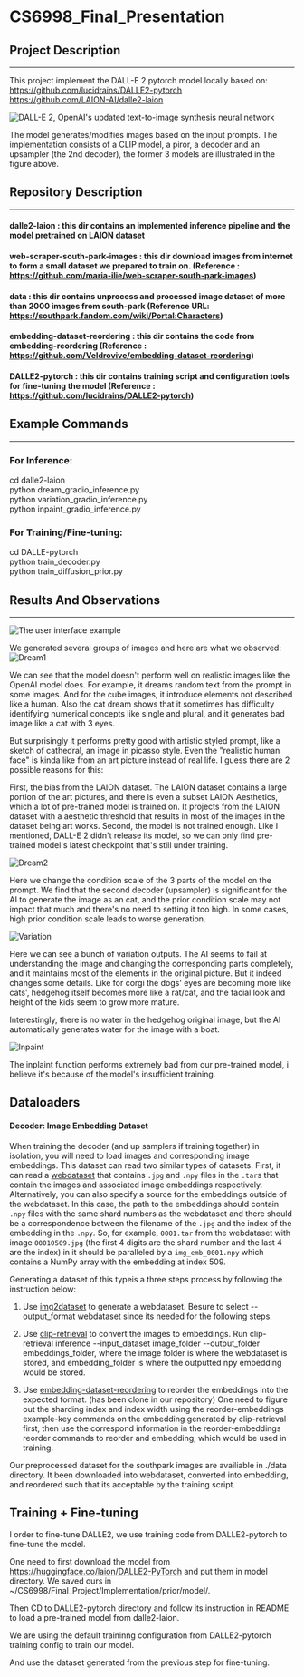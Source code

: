 # CS6998_Final_Presentation

## Project Description
----------------------------------------------------------------------------
This project implement the DALL-E 2 pytorch model locally based on:\
https://github.com/lucidrains/DALLE2-pytorch \
https://github.com/LAION-AI/dalle2-laion

![DALL-E 2,  OpenAI's updated text-to-image synthesis neural network](https://user-images.githubusercontent.com/27121819/208495737-702a0eaf-5af5-46e8-9836-e0a0d91ea5eb.png)

The model generates/modifies images based on the input prompts.
The implementation consists of a CLIP model, a piror, a decoder and an upsampler (the 2nd decoder), the former 3 models are illustrated in the figure above.



## Repository Description
----------------------------------------------------------------------------
#### dalle2-laion : this dir contains an implemented inference pipeline and the model pretrained on LAION dataset
#### web-scraper-south-park-images : this dir download images from internet to form a small dataset we prepared to train on. (Reference : https://github.com/maria-ilie/web-scraper-south-park-images)
#### data : this dir contains unprocess and processed image dataset of more than 2000 images from south-park (Reference URL: https://southpark.fandom.com/wiki/Portal:Characters)
#### embedding-dataset-reordering : this dir contains the code from embedding-reordering (Reference : https://github.com/Veldrovive/embedding-dataset-reordering)
#### DALLE2-pytorch : this dir contains training script and configuration tools for fine-tuning the model (Reference : https://github.com/lucidrains/DALLE2-pytorch)

## Example Commands        
----------------------------------------------------------------------------
### For Inference: 
cd dalle2-laion \
python dream_gradio_inference.py \
python variation_gradio_inference.py \
python inpaint_gradio_inference.py

### For Training/Fine-tuning: 
cd DALLE-pytorch \
python train_decoder.py \
python train_diffusion_prior.py 

## Results And Observations  
----------------------------------------------------------------------------
![The user interface example](https://user-images.githubusercontent.com/27121819/208494611-330da5b6-328a-467e-b528-e18df404e7db.png)

We generated several groups of images and here are what we observed:
![Dream1](https://user-images.githubusercontent.com/27121819/208494915-8e55c0c0-21ba-4096-a733-b994a308c727.png)

We can see that the model doesn't perform well on realistic images like the OpenAI model does. For example, it dreams random text from the prompt in some images. And for the cube images, it introduce elements not described like a human. Also the cat dream shows that it sometimes has difficulty identifying numerical concepts like single and plural, and it generates bad image like a cat with 3 eyes.

But surprisingly it performs pretty good with artistic styled prompt, like a sketch of cathedral, an image in picasso style. Even the "realistic  human face" is kinda like from an art picture instead of real life. I guess there are 2 possible reasons for this: 

First, the bias from the LAION dataset. The LAION dataset contains a large portion of the art pictures, and there is even a subset LAION Aesthetics, which a lot of pre-trained model is trained on. It projects from the LAION dataset with a aesthetic threshold that results in most of the images in the dataset being art works. 
Second, the model is not trained enough. Like I mentioned, DALL-E 2 didn't release its model, so we can only find pre-trained model's latest checkpoint that's still under training.

![Dream2](https://user-images.githubusercontent.com/27121819/208494988-def2063e-9895-457e-a559-7394d58946fa.png)

Here we change the condition scale of the 3 parts of the model on the prompt. We find that the second decoder (upsampler) is significant for the AI to generate the image as an cat, and the prior condition scale may not impact that much and there's no need to setting it too high. In some cases, high prior condition scale leads to worse generation.

![Variation](https://user-images.githubusercontent.com/27121819/208495011-063e157a-5c2e-484f-afd4-dab6eb2d1784.png)

Here we can see a bunch of variation outputs. The AI seems to fail at understanding the image and changing the corresponding parts completely, and it maintains most of the elements in the original picture. But it indeed changes some details. Like for corgi the dogs' eyes are becoming more like cats', hedgehog itself becomes more like a rat/cat, and the facial look and height of the kids seem to grow more mature. 

Interestingly, there is no water in the hedgehog original image, but the AI automatically generates water for the image with a boat.

![Inpaint](https://user-images.githubusercontent.com/27121819/208495203-cf11d34e-643c-4215-b2f2-db04d60c466d.png)

The inplaint function performs extremely bad from our pre-trained model, i believe it's because of the model's insufficient training.

## Dataloaders

#### Decoder: Image Embedding Dataset

When training the decoder (and up samplers if training together) in isolation, you will need to load images and corresponding image embeddings. This dataset can read two similar types of datasets. First, it can read a [webdataset](https://github.com/webdataset/webdataset) that contains `.jpg` and `.npy` files in the `.tar`s that contain the images and associated image embeddings respectively. Alternatively, you can also specify a source for the embeddings outside of the webdataset. In this case, the path to the embeddings should contain `.npy` files with the same shard numbers as the webdataset and there should be a correspondence between the filename of the `.jpg` and the index of the embedding in the `.npy`. So, for example, `0001.tar` from the webdataset with image `00010509.jpg` (the first 4 digits are the shard number and the last 4 are the index) in it should be paralleled by a `img_emb_0001.npy` which contains a NumPy array with the embedding at index 509.

Generating a dataset of this typeis a three steps process by following the instruction below:
1. Use [img2dataset](https://github.com/rom1504/img2dataset) to generate a webdataset. Besure to select --output_format webdataset since its needed for the following steps.

2. Use [clip-retrieval](https://github.com/rom1504/clip-retrieval) to convert the images to embeddings. Run clip-retrieval inference --input_dataset image_folder --output_folder embeddings_folder, where the image folder is where the webdataset is stored, and embedding_folder is where the outputted npy embedding would be stored.

3. Use [embedding-dataset-reordering](https://github.com/Veldrovive/embedding-dataset-reordering) to reorder the embeddings into the expected format. (has been clone in our repository) One need to figure out the sharding index and index width using the reorder-embeddings example-key commands on the embedding generated by clip-retrieval first, then use the correspond information in the reorder-embeddings reorder commands to reorder and embedding, which would be used in training.

Our preprocessed dataset for the southpark images are availiable in ./data directory. It been downloaded into webdataset, converted into embedding, and reordered such that its acceptable by the training script.

## Training + Fine-tuning

I order to fine-tune DALLE2, we use training code from DALLE2-pytorch to fine-tune the model.

One need to first download the model from https://huggingface.co/laion/DALLE2-PyTorch and put them in model directory. We saved ours in ~/CS6998/Final_Project/Implementation/prior/model/.

Then CD to DALLE2-pytorch directory and follow its instruction in README to load a pre-trained model from dalle2-laion. 

We are using the default traininng configuration from DALLE2-pytorch training config to train our model.

And use the dataset generated from the previous step for fine-tuning.
